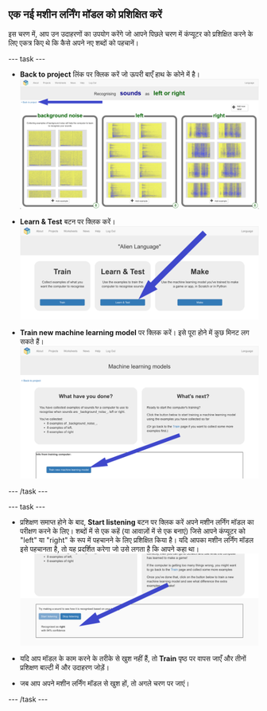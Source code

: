 ## एक नई मशीन लर्निंग मॉडल को प्रशिक्षित करें
इस चरण में, आप उन उदाहरणों का उपयोग करेंगे जो आपने पिछले चरण में कंप्यूटर को प्रशिक्षित करने के लिए एकत्र किए थे कि कैसे अपने नए शब्दों को पहचानें।

--- task ---

+ **Back to project** लिंक पर क्लिक करें जो ऊपरी बाएँ हाथ के कोने में है। ![Back to project बटन की ओर इशारा करता हुआ तीर](images/8-right-annotated.png)

+ **Learn & Test** बटन पर क्लिक करें। ![Learn and Test बटन की ओर इशारा करता हुआ तीर](images/learn-test-annotated.png)

+ **Train new machine learning model** पर क्लिक करें। इसे पूरा होने में कुछ मिनट लग सकते हैं। ![Train new machine learning model की ओर इशारा करता हुआ तीर](images/train-annotated.png)

--- /task ---

--- task ---

+ प्रशिक्षण समाप्त होने के बाद, **Start listening** बटन पर क्लिक करें अपने मशीन लर्निंग मॉडल का परीक्षण करने के लिए। शब्दों में से एक कहें (या आवाज़ों में से एक बनाएं) जिसे आपने कंप्यूटर को "left" या "right" के रूप में पहचानने के लिए प्रशिक्षित किया है। यदि आपका मशीन लर्निंग मॉडल इसे पहचानता है, तो यह प्रदर्शित करेगा जो उसे लगता है कि आपने कहा था। ![कंप्यूटर आपके द्वारा किए गए कार्य के बारे में क्या सोचता है बताता हुआ तीर](images/start-listening-annotated.png)

+ यदि आप मॉडल के काम करने के तरीके से खुश नहीं हैं, तो **Train** पृष्ठ पर वापस जाएँ और तीनों प्रशिक्षण बाल्टी में और उदाहरण जोड़ें।

+ जब आप अपने मशीन लर्निंग मॉडल से खुश हों, तो अगले चरण पर जाएं।

--- /task ---
